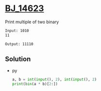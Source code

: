 # [BJ_14623](https://acmicpc.net/problem/14623)

Print multiple of two binary

```txt
Input: 1010
11

Output: 11110
```

## Solution

* py

  ```py
  a, b = int(input(), 2), int(input(), 2)
  print(bin(a * b)[2:])
  ```
